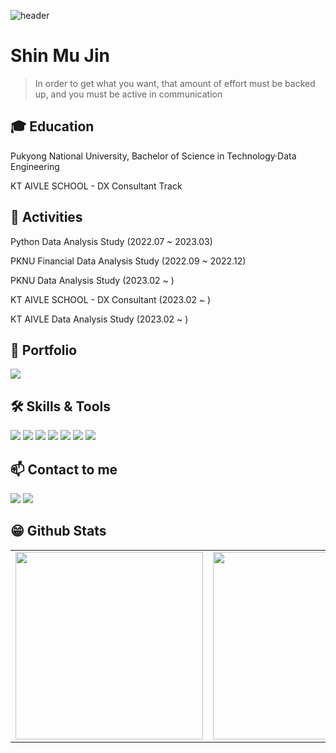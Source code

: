 ![header](https://capsule-render.vercel.app/api?type=waving&color=gradient&height=200&section=header&text=Welcome%20My%20Space👋&fontSize=50)



# Shin Mu Jin
> In order to get what you want, that amount of effort must be backed up, and you must be active in communication


## 🎓 Education
Pukyong National University, Bachelor of Science in Technology·Data Engineering

KT AIVLE SCHOOL - DX Consultant Track
## 🚀 Activities 

Python Data Analysis Study (2022.07 ~ 2023.03)

PKNU Financial Data Analysis Study (2022.09 ~ 2022.12)

PKNU Data Analysis Study (2023.02 ~ )

KT AIVLE SCHOOL - DX Consultant (2023.02 ~ )

KT AIVLE Data Analysis Study (2023.02 ~ )






## 📝 Portfolio
<a href="https://muj2n.notion.site/Hello-I-m-MuJin-Shin-998cb57712644c1b83d72b6b9c5c3095" target="_blank"><img src="https://img.shields.io/badge/Notion-11B48A?style=flat-square&logo=Notion&logoColor=white"/></a>

## 🛠 Skills & Tools
<img src="https://img.shields.io/badge/Git-F05032?style=flat-square&logo=Git&logoColor=white"/></img>
<img src="https://img.shields.io/badge/Jupyter-F37626?style=flat-square&logo=Jupyter&logoColor=white"/>
<img src="https://img.shields.io/badge/Python-3776AB?style=flat-square&logo=Python&logoColor=white"/>
<img src="https://img.shields.io/badge/MySQL-4479A1?style=flat-square&logo=MySQL&logoColor=white"/>
<img src="https://img.shields.io/badge/Markdown-000000?style=flat-square&logo=Markdown&logoColor=white"/>
<img src="https://img.shields.io/badge/PowerBI-E34F26?style=flat-square&logo=PowerBI&logoColor=white"/> 
<img src="https://img.shields.io/badge/Tableau-1572B6?style=flat-square&logo=Tableau&logoColor=white"/>


## 📫 Contact to me

<a href="mailto:anwls1634@gmail.com" target="_blank"><img src="https://img.shields.io/badge/Gmail-EA4335?style=flat-square&logo=Gmail&logoColor=white"/></a>
<a href="https://www.linkedin.com/in/muj2n/" target="_blank"><img src="https://img.shields.io/badge/Linkedin-0A66C2?style=flat-square&logo=Linkedin&logoColor=white"/></a>
## 😁 Github Stats  
<table width="50%">
 <tr>
  <td valign="mid" width="50%">
   <img src="https://github-readme-stats.vercel.app/api?username=Muj2n&hide_border=false&theme=Gradient" width="300">
  </td>
  <td valign="mid" width="50%">
   <img src="https://github-readme-stats.vercel.app/api/top-langs/?username=Muj2n&hide_border=false&theme=Gradient" width="300">
  </td>
 </tr>
</table>  


